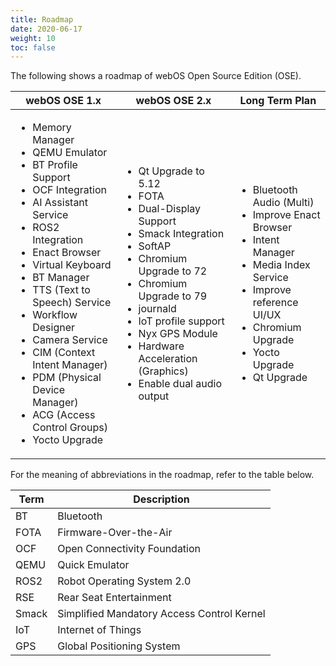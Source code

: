 ```yaml
---
title: Roadmap
date: 2020-06-17
weight: 10
toc: false
---
```


The following shows a roadmap of webOS Open Source Edition (OSE).

<div class="table-container">
<table class="table is-bordered is-fullwidth is-hoverable">
<thead>
<tr class="header">
<th>webOS OSE 1.x</th>
<th>webOS OSE 2.x</th>
<th>Long Term Plan</th>
</tr>
</thead>
<tbody>
<tr class="odd">
<td><ul>
<li>Memory Manager</li>
<li>QEMU Emulator</li>
<li>BT Profile Support</li>
<li>OCF Integration</li>
<li>AI Assistant Service</li>
<li>ROS2 Integration</li>
<li>Enact Browser</li>
<li>Virtual Keyboard</li>
<li>BT Manager</li>
<li>TTS (Text to Speech) Service</li>
<li>Workflow Designer</li>
<li>Camera Service</li>
<li>CIM (Context Intent Manager)</li>
<li>PDM (Physical Device Manager)</li>
<li>ACG (Access Control Groups)</li>
<li>Yocto Upgrade</li>
</ul></td>
<td><ul>
<li>Qt Upgrade to 5.12</li>
<li>FOTA</li>
<li>Dual-Display Support</li>
<li>Smack Integration</li>
<li>SoftAP</li>
<li>Chromium Upgrade to 72</li>
<li>Chromium Upgrade to 79</li>
<li>journald</li>
<li>IoT profile support</li>
<li>Nyx GPS Module</li>
<li>Hardware Acceleration (Graphics)</li>
<li>Enable dual audio output</li>
</ul></td>
<td><ul>
<li>Bluetooth Audio (Multi)</li>
<li>Improve Enact Browser</li>
<li>Intent Manager</li>
<li>Media Index Service</li>
<li>Improve reference UI/UX</li>
<li>Chromium Upgrade</li>
<li>Yocto Upgrade</li>
<li>Qt Upgrade</li>
</ul></td>
</tr>
</tbody>
</table>
</div>

For the meaning of abbreviations in the roadmap, refer to the table below.

<div class="table-container">
<table class="table is-bordered is-fullwidth is-hoverable">
<thead>
<tr class="header">
<th>Term</th>
<th>Description</th>
</tr>
</thead>
<tbody>
<tr class="odd">
<td>BT</td>
<td>Bluetooth</td>
</tr>
<tr class="even">
<td>FOTA</td>
<td>Firmware-Over-the-Air</td>
</tr>
<tr class="odd">
<td>OCF</td>
<td>Open Connectivity Foundation</td>
</tr>
<tr class="even">
<td>QEMU</td>
<td>Quick Emulator</td>
</tr>
<tr class="odd">
<td>ROS2</td>
<td>Robot Operating System 2.0</td>
</tr>
<tr class="even">
<td>RSE</td>
<td>Rear Seat Entertainment</td>
</tr>
<tr class="odd">
<td>Smack</td>
<td>Simplified Mandatory Access Control Kernel</td>
</tr>
<tr class="even">
<td>IoT</td>
<td>Internet of Things</td>
</tr>
<tr class="odd">
<td>GPS</td>
<td>Global Positioning System</td>
</tr>
</tbody>
</table>
</div>
